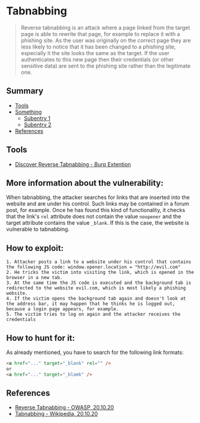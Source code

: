 # Tabnabbing

> Reverse tabnabbing is an attack where a page linked from the target page is able to rewrite that page, for example to replace it with a phishing site. As the user was originally on the correct page they are less likely to notice that it has been changed to a phishing site, especially it the site looks the same as the target. If the user authenticates to this new page then their credentials (or other sensitive data) are sent to the phishing site rather than the legitimate one. 

## Summary

* [Tools](#tools)
* [Something](#something)
  * [Subentry 1](#sub1)
  * [Subentry 2](#sub2)
* [References](#references)

## Tools

- [Discover Reverse Tabnabbing - Burp Extention](https://example.com)

## More information about the vulnerability:

When tabnabbing, the attacker searches for links that are inserted into the website and are under his control. Such links may be contained in a forum post, for example. Once he has found this kind of functionality, it checks that the link's `rel` attribute does not contain the value `noopener` and the target attribute contains the value `_blank`. If this is the case, the website is vulnerable to tabnabbing.

## How to exploit: 
```
1. Attacker posts a link to a website under his control that contains the following JS code: window.opener.location = "http://evil.com"
2. He tricks the victim into visiting the link, which is opened in the browser in a new tab.
3. At the same time the JS code is executed and the background tab is redirected to the website evil.com, which is most likely a phishing website.
4. If the victim opens the background tab again and doesn't look at the address bar, it may happen that he thinks he is logged out, because a login page appears, for example.
5. The victim tries to log on again and the attacker receives the credentials
```

## How to hunt for it: 

As already mentioned, you have to search for the following link formats: 

```html
<a href="..." target="_blank" rel="" />  
or
<a href="..." target="_blamk" />
```

## References

- [Reverse Tabnabbing - OWASP, 20.10.20](https://owasp.org/www-community/attacks/Reverse_Tabnabbing)
- [Tabnabbing - Wikipedia, 20.10.20](https://en.wikipedia.org/wiki/Tabnabbing)